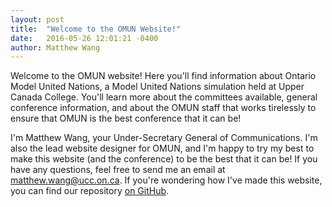 ```yaml
---
layout: post
title:  "Welcome to the OMUN Website!"
date:   2016-05-26 12:01:21 -0400
author: Matthew Wang
---
```


Welcome to the OMUN website! Here you'll find information about Ontario Model United Nations, a Model United Nations simulation held at Upper Canada College. You'll learn more about the committees available, general conference information, and about the OMUN staff that works tirelessly to ensure that OMUN is the best conference that it can be!

I'm Matthew Wang, your Under-Secretary General of Communications. I'm also the lead website designer for OMUN, and I'm happy to try my best to make this website (and the conference) to be the best that it can be! If you have any questions, feel free to send me an email at [matthew.wang@ucc.on.ca](mailto:matthew.wang@ucc.on.ca). If you're wondering how I've made this website, you can find our repository [on GitHub](https://github.com/malsf21/omun.ca).
